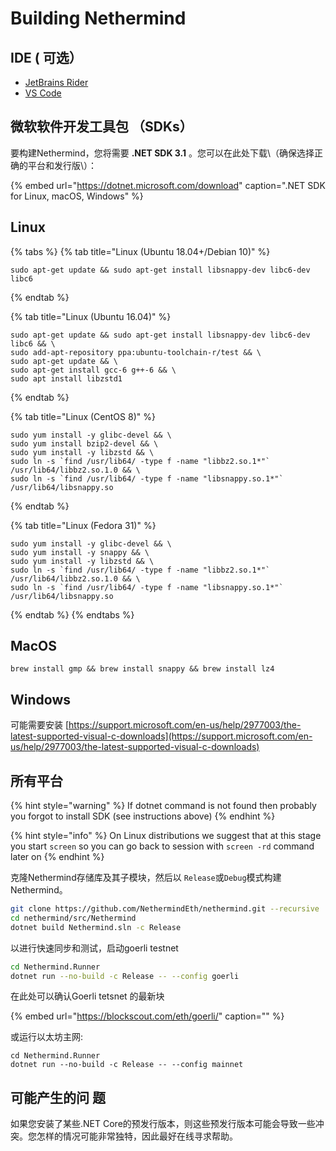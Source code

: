 # Building Nethermind

## IDE \( 可选）

* [JetBrains Rider](https://www.jetbrains.com/rider/)
* [VS Code](https://code.visualstudio.com/docs/other/dotnet)

## 微软软件开发工具包 （SDKs）

要构建Nethermind，您将需要 **.NET SDK 3.1** 。您可以在此处下载\（确保选择正确的平台和发行版\）：

{% embed url="https://dotnet.microsoft.com/download" caption=".NET SDK for Linux, macOS, Windows" %}

## Linux

{% tabs %}
{% tab title="Linux \(Ubuntu 18.04+/Debian 10\)" %}
```text
sudo apt-get update && sudo apt-get install libsnappy-dev libc6-dev libc6
```
{% endtab %}

{% tab title="Linux \(Ubuntu 16.04\)" %}
```text
sudo apt-get update && sudo apt-get install libsnappy-dev libc6-dev libc6 && \
sudo add-apt-repository ppa:ubuntu-toolchain-r/test && \
sudo apt-get update && \
sudo apt-get install gcc-6 g++-6 && \
sudo apt install libzstd1
```
{% endtab %}

{% tab title="Linux \(CentOS 8\)" %}
```text
sudo yum install -y glibc-devel && \
sudo yum install bzip2-devel && \
sudo yum install -y libzstd && \
sudo ln -s `find /usr/lib64/ -type f -name "libbz2.so.1*"` /usr/lib64/libbz2.so.1.0 && \
sudo ln -s `find /usr/lib64/ -type f -name "libsnappy.so.1*"` /usr/lib64/libsnappy.so
```
{% endtab %}

{% tab title="Linux \(Fedora 31\)" %}
```text
sudo yum install -y glibc-devel && \
sudo yum install -y snappy && \
sudo yum install -y libzstd && \
sudo ln -s `find /usr/lib64/ -type f -name "libbz2.so.1*"` /usr/lib64/libbz2.so.1.0 && \
sudo ln -s `find /usr/lib64/ -type f -name "libsnappy.so.1*"` /usr/lib64/libsnappy.so
```
{% endtab %}
{% endtabs %}

## MacOS

```text
brew install gmp && brew install snappy && brew install lz4
```

## Windows

可能需要安装 [https://support.microsoft.com/en-us/help/2977003/the-latest-supported-visual-c-downloads](https://support.microsoft.com/en-us/help/2977003/the-latest-supported-visual-c-downloads)

## 所有平台

{% hint style="warning" %}
If dotnet command is not found then probably you forgot to install SDK \(see instructions above\)
{% endhint %}

{% hint style="info" %}
On Linux distributions we suggest that at this stage you start `screen` so you can go back to session with `screen -rd` command later on
{% endhint %}

克隆Nethermind存储库及其子模块，然后以 `Release`或`Debug`模式构建Nethermind。

```bash
git clone https://github.com/NethermindEth/nethermind.git --recursive
cd nethermind/src/Nethermind
dotnet build Nethermind.sln -c Release
```

以进行快速同步和测试，启动goerli testnet

```bash
cd Nethermind.Runner
dotnet run --no-build -c Release -- --config goerli
```

在此处可以确认Goerli tetsnet 的最新块

{% embed url="https://blockscout.com/eth/goerli/" caption="" %}

或运行以太坊主网:

```text
cd Nethermind.Runner
dotnet run --no-build -c Release -- --config mainnet
```

## 可能产生的问 题

如果您安装了某些.NET Core的预发行版本，则这些预发行版本可能会导致一些冲突。您怎样的情况可能非常独特，因此最好在线寻求帮助。

